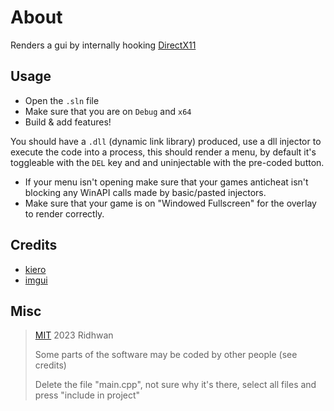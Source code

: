 # About
Renders a gui by internally hooking [DirectX11](https://en.wikipedia.org/wiki/DirectX)

## Usage
- Open the `.sln` file
- Make sure that you are on `Debug` and `x64`
- Build & add features!

You should have a `.dll` (dynamic link library) produced, use a dll injector to execute the code into a process, this should render a menu, by default it's toggleable with the `DEL` key and and uninjectable with the pre-coded button. 

- If your menu isn't opening make sure that your games anticheat isn't blocking any WinAPI calls made by basic/pasted injectors.
- Make sure that your game is on "Windowed Fullscreen" for the overlay to render correctly.

## Credits
- [kiero](https://github.com/Rebzzel/kiero)
- [imgui](https://github.com/ocornut/imgui)

## Misc

> [MIT](https://opensource.org/license/mit/) 2023 Ridhwan
> 
> Some parts of the software may be coded by other people (see credits)
>
> Delete the file "main.cpp", not sure why it's there, select all files and press "include in project"
